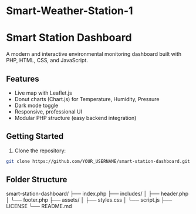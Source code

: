 # Smart-Weather-Station-1

# Smart Station Dashboard

A modern and interactive environmental monitoring dashboard built with PHP, HTML, CSS, and JavaScript.

## Features

- Live map with Leaflet.js
- Donut charts (Chart.js) for Temperature, Humidity, Pressure
- Dark mode toggle
- Responsive, professional UI
- Modular PHP structure (easy backend integration)

## Getting Started

1. Clone the repository:

```bash
git clone https://github.com/YOUR_USERNAME/smart-station-dashboard.git
```

## Folder Structure

smart-station-dashboard/
├── index.php
├── includes/
│ ├── header.php
│ └── footer.php
├── assets/
│ ├── styles.css
│ └── script.js
├── LICENSE
└── README.md
